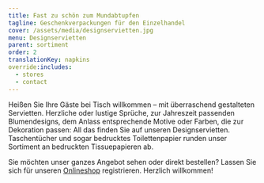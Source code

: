 ```yaml
---
title: Fast zu schön zum Mundabtupfen
tagline: Geschenkverpackungen für den Einzelhandel
cover: /assets/media/designservietten.jpg
menu: Designservietten
parent: sortiment
order: 2
translationKey: napkins
override:includes:
  - stores
  - contact
---
```

Heißen Sie Ihre Gäste bei Tisch willkommen – mit überraschend gestalteten Servietten. Herzliche oder lustige Sprüche, zur Jahreszeit passenden Blumendesigns, dem Anlass entsprechende Motive oder Farben, die zur Dekoration passen: All das finden Sie auf unseren Designservietten. Taschentücher und sogar bedrucktes Toilettenpapier runden unser Sortiment an bedruckten Tissuepapieren ab.

Sie möchten unser ganzes Angebot sehen oder direkt bestellen? Lassen Sie sich für unseren [Onlineshop](https://www.avancarte-shop.de/) registrieren. Herzlich willkommen!

